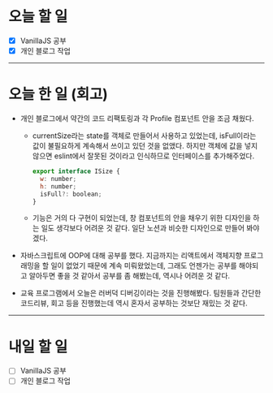 # 오늘 할 일

- [x] VanillaJS 공부
- [x] 개인 블로그 작업

---

# 오늘 한 일 (회고)

- 개인 블로그에서 약간의 코드 리팩토링과 각 Profile 컴포넌트 안을 조금 채웠다.

  - currentSize라는 state를 객체로 만들어서 사용하고 있었는데, isFull이라는 값이 불필요하게 계속해서 쓰이고 있던 것을 없앴다. 하지만 객체에 값을 넣지 않으면 eslint에서 잘못된 것이라고 인식하므로 인터페이스를 추가해주었다.

    ```jsx
    export interface ISize {
      w: number;
      h: number;
      isFull?: boolean;
    }
    ```

  - 기능은 거의 다 구현이 되었는데, 창 컴포넌트의 안을 채우기 위한 디자인을 하는 일도 생각보다 어려운 것 같다. 일단 노션과 비슷한 디자인으로 만들어 봐야겠다.

- 자바스크립트에 OOP에 대해 공부를 했다. 지금까지는 리액트에서 객체지향 프로그래밍을 할 일이 없었기 때문에 계속 미뤄왔었는데, 그래도 언젠가는 공부를 해야되고 알아두면 좋을 것 같아서 공부를 좀 해봤는데, 역시나 어려운 것 같다.

- 교육 프로그램에서 오늘은 러버덕 디버깅이라는 것을 진행해봤다. 팀원들과 간단한 코드리뷰, 회고 등을 진행했는데 역시 혼자서 공부하는 것보단 재밌는 것 같다.

---

# 내일 할 일

- [ ] VanillaJS 공부
- [ ] 개인 블로그 작업
